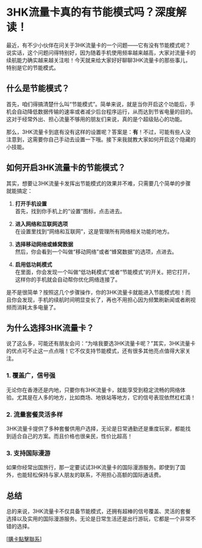 # 3HK流量卡真的有节能模式吗？深度解读！

最近，有不少小伙伴在问关于3HK流量卡的一个问题——它有没有节能模式呢？说实话，这个问题问得特别好，因为随着手机使用频率越来越高，大家对流量卡的续航能力确实越来越关注啦！今天就来给大家好好聊聊3HK流量卡的那些事儿，特别是它的节能模式。

## 什么是节能模式？

首先，咱们得搞清楚什么叫“节能模式”。简单来说，就是当你开启这个功能后，手机会自动降低数据传输的速率或者减少后台程序运行，从而达到节省电量的目的。这对于经常外出、担心流量不够用的朋友们来说，真的是个超级贴心的功能。

那么，3HK流量卡到底有没有这样的设置呢？答案是：**有**！不过，可能有些人没注意到，这需要你自己手动去设置一下哦。接下来我就教大家如何开启这个隐藏的小技能。

## 如何开启3HK流量卡的节能模式？

其实，想要让3HK流量卡发挥出节能模式的效果并不难，只需要几个简单的步骤就能搞定：

1. **打开手机设置**  
   首先，找到你手机上的“设置”图标，点击进去。
   
2. **进入网络和互联网选项**  
   在设置里找到“网络和互联网”，这是管理所有网络相关功能的地方。

3. **选择移动网络或蜂窝数据**  
   然后，你会看到一个叫做“移动网络”或者“蜂窝数据”的选项，点进去。

4. **启用低功耗模式**  
   在里面，你会发现一个叫做“低功耗模式”或者“节能模式”的开关。把它打开，这样你的手机就会自动帮你优化网络连接了。

是不是很简单？按照这几个步骤操作，你的3HK流量卡就能进入节能模式啦！而且你会发现，手机的续航时间明显变长了，再也不用担心因为频繁刷新闻或者刷视频而消耗太多电量了。

## 为什么选择3HK流量卡？

说了这么多，可能还有朋友会问：“为啥我要选3HK流量卡呢？”其实，3HK流量卡的优点可不止这一点点哦！它不仅支持节能模式，还有很多其他亮点值得大家关注。

### 1. 覆盖广，信号强  
无论你在香港还是内地，只要你有3HK流量卡，就能享受到稳定流畅的网络体验。尤其是在人多的地方，比如商场、地铁站等地方，它的信号表现依然杠杠滴！

### 2. 流量套餐灵活多样  
3HK流量卡提供了多种套餐供用户选择，无论是日常通勤还是重度玩家，都能找到适合自己的方案。而且价格也很亲民，性价比超高！

### 3. 支持国际漫游  
如果你经常出国旅行，那一定要试试3HK流量卡的国际漫游服务。即使到了国外，也能轻松保持与家人朋友的联系，不用担心高额的国际通话费。

## 总结

总的来说，3HK流量卡不仅具备节能模式，还拥有超棒的信号覆盖、灵活的套餐选择以及实用的国际漫游服务。无论是日常生活还是出行游玩，它都是一个非常不错的选择。

[[購卡點擊聯系](https://t.me/s/esim1088)]